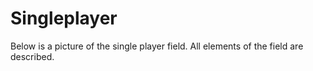 # **Singleplayer**

Below is a picture of the single player field.
All elements of the field are described.
